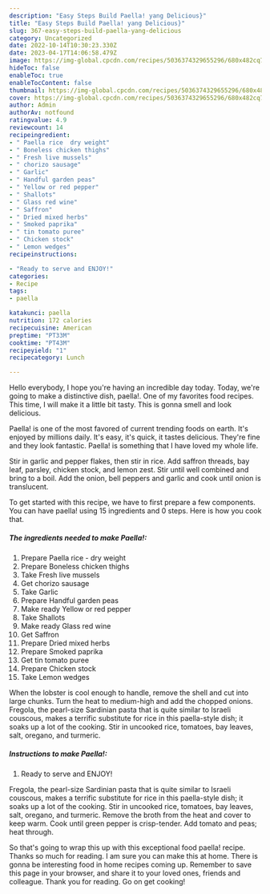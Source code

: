 ```yaml
---
description: "Easy Steps Build Paella! yang Delicious}"
title: "Easy Steps Build Paella! yang Delicious}"
slug: 367-easy-steps-build-paella-yang-delicious
category: Uncategorized
date: 2022-10-14T10:30:23.330Z
date: 2023-04-17T14:06:58.479Z
image: https://img-global.cpcdn.com/recipes/5036374329655296/680x482cq70/paella-recipe-main-photo.jpg
hideToc: false
enableToc: true
enableTocContent: false
thumbnail: https://img-global.cpcdn.com/recipes/5036374329655296/680x482cq70/paella-recipe-main-photo.jpg
cover: https://img-global.cpcdn.com/recipes/5036374329655296/680x482cq70/paella-recipe-main-photo.jpg
author: Admin
authorAv: notfound
ratingvalue: 4.9
reviewcount: 14
recipeingredient:
- " Paella rice  dry weight"
- " Boneless chicken thighs"
- " Fresh live mussels"
- " chorizo sausage"
- " Garlic"
- " Handful garden peas"
- " Yellow or red pepper"
- " Shallots"
- " Glass red wine"
- " Saffron"
- " Dried mixed herbs"
- " Smoked paprika"
- " tin tomato puree"
- " Chicken stock"
- " Lemon wedges"
recipeinstructions:

- "Ready to serve and ENJOY!"
categories:
- Recipe
tags:
- paella

katakunci: paella 
nutrition: 172 calories
recipecuisine: American
preptime: "PT33M"
cooktime: "PT43M"
recipeyield: "1"
recipecategory: Lunch

---
```



Hello everybody, I hope you're having an incredible day today. Today, we're going to make a distinctive dish, paella!. One of my favorites food recipes. This time, I will make it a little bit tasty. This is gonna smell and look delicious.

Paella! is one of the most favored of current trending foods on earth. It's enjoyed by millions daily. It's easy, it's quick, it tastes delicious. They're fine and they look fantastic. Paella! is something that I have loved my whole life.

Stir in garlic and pepper flakes, then stir in rice. Add saffron threads, bay leaf, parsley, chicken stock, and lemon zest. Stir until well combined and bring to a boil. Add the onion, bell peppers and garlic and cook until onion is translucent.


To get started with this recipe, we have to first prepare a few components. You can have paella! using 15 ingredients and 0 steps. Here is how you cook that.

<!--inarticleads1-->

##### The ingredients needed to make Paella!:

1. Prepare  Paella rice - dry weight
1. Prepare  Boneless chicken thighs
1. Take  Fresh live mussels
1. Get  chorizo sausage
1. Take  Garlic
1. Prepare  Handful garden peas
1. Make ready  Yellow or red pepper
1. Take  Shallots
1. Make ready  Glass red wine
1. Get  Saffron
1. Prepare  Dried mixed herbs
1. Prepare  Smoked paprika
1. Get  tin tomato puree
1. Prepare  Chicken stock
1. Take  Lemon wedges


When the lobster is cool enough to handle, remove the shell and cut into large chunks. Turn the heat to medium-high and add the chopped onions. Fregola, the pearl-size Sardinian pasta that is quite similar to Israeli couscous, makes a terrific substitute for rice in this paella-style dish; it soaks up a lot of the cooking. Stir in uncooked rice, tomatoes, bay leaves, salt, oregano, and turmeric. 

<!--inarticleads2-->

##### Instructions to make Paella!:


1. Ready to serve and ENJOY!

Fregola, the pearl-size Sardinian pasta that is quite similar to Israeli couscous, makes a terrific substitute for rice in this paella-style dish; it soaks up a lot of the cooking. Stir in uncooked rice, tomatoes, bay leaves, salt, oregano, and turmeric. Remove the broth from the heat and cover to keep warm. Cook until green pepper is crisp-tender. Add tomato and peas; heat through. 

So that's going to wrap this up with this exceptional food paella! recipe. Thanks so much for reading. I am sure you can make this at home. There is gonna be interesting food in home recipes coming up. Remember to save this page in your browser, and share it to your loved ones, friends and colleague. Thank you for reading. Go on get cooking!
